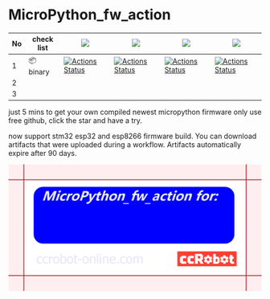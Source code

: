 # MicroPython_fw_action

| No 	| check list 	| ![](https://img.shields.io/badge/STM32-blue)                                                                                                                                                           	| ![](https://img.shields.io/badge/ESP32-blue)                                                                                                                                                           	| ![](https://img.shields.io/badge/ESP8266-blue)                                                                                                                                                             	| ![](https://img.shields.io/badge/mpy_cross_win-blue)                                                                                                                                                                   	|
|----	|------------	|--------------------------------------------------------------------------------------------------------------------------------------------------------------------------------------------------------	|--------------------------------------------------------------------------------------------------------------------------------------------------------------------------------------------------------	|------------------------------------------------------------------------------------------------------------------------------------------------------------------------------------------------------------	|------------------------------------------------------------------------------------------------------------------------------------------------------------------------------------------------------------------------	|
| 1  	| 📦binary 	| [![Actions Status](https://github.com/ccccmagicboy/MicroPython_fw_action/workflows/STM32_BUILD/badge.svg)](https://github.com/ccccmagicboy/MicroPython_fw_action/actions?query=workflow%3ASTM32_BUILD) 	| [![Actions Status](https://github.com/ccccmagicboy/MicroPython_fw_action/workflows/ESP32_BUILD/badge.svg)](https://github.com/ccccmagicboy/MicroPython_fw_action/actions?query=workflow%3AESP32_BUILD) 	| [![Actions Status](https://github.com/ccccmagicboy/MicroPython_fw_action/workflows/ESP8266_BUILD/badge.svg)](https://github.com/ccccmagicboy/MicroPython_fw_action/actions?query=workflow%3AESP8266_BUILD) 	| [![Actions Status](https://github.com/ccccmagicboy/MicroPython_fw_action/workflows/mpy-cross_win_BUILD/badge.svg)](https://github.com/ccccmagicboy/MicroPython_fw_action/actions?query=workflow%3Ampy-cross_win_BUILD) 	|
| 2  	|            	|                                                                                                                                                                                                        	|                                                                                                                                                                                                        	|                                                                                                                                                                                                            	|                                                                                                                                                                                                                        	|
| 3  	|            	|                                                                                                                                                                                                        	|                                                                                                                                                                                                        	|                                                                                                                                                                                                            	|                                                                                                                                                                                                                        	|

just 5 mins to get your own compiled newest micropython firmware only use free github, click the star and have a try.

now support stm32 esp32 and esp8266 firmware build. You can download artifacts that were uploaded during a workflow. Artifacts automatically expire after 90 days.

![](MicroPython_fw_action_card.png)


